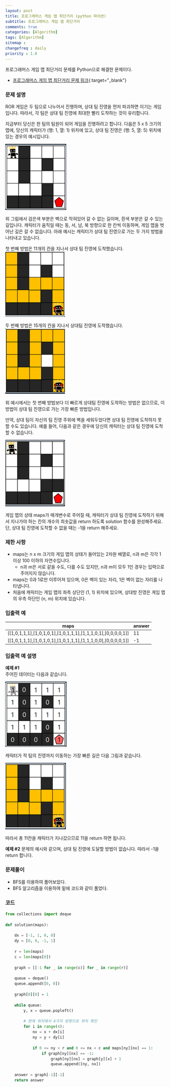 ```yaml
---
layout: post
title: 프로그래머스 게임 맵 최단거리 (python 파이썬)
subtitle: 프로그래머스 게임 맵 최단거리
comments: true
categories: [Algorithm]
tags: [Algorithm]
sitemap :
changefreq : daily
priority : 1.0
---
```

프로그래머스 게임 맵 최단거리 문제를 Python으로 해결한 문제이다.  

* [프로그래머스 게임 맵 최단거리 문제 링크](https://programmers.co.kr/learn/courses/30/lessons/1844){:target="_blank"}


### 문제 설명
ROR 게임은 두 팀으로 나누어서 진행하며, 상대 팀 진영을 먼저 파괴하면 이기는 게임입니다. 따라서, 각 팀은 상대 팀 진영에 최대한 빨리 도착하는 것이 유리합니다.

지금부터 당신은 한 팀의 팀원이 되어 게임을 진행하려고 합니다. 다음은 5 x 5 크기의 맵에, 당신의 캐릭터가 (행: 1, 열: 1) 위치에 있고, 상대 팀 진영은 (행: 5, 열: 5) 위치에 있는 경우의 예시입니다.

![맵1 그림](/img/algorithm/game_map1.PNG)

위 그림에서 검은색 부분은 벽으로 막혀있어 갈 수 없는 길이며, 흰색 부분은 갈 수 있는 길입니다. 캐릭터가 움직일 때는 동, 서, 남, 북 방향으로 한 칸씩 이동하며, 게임 맵을 벗어난 길은 갈 수 없습니다.
아래 예시는 캐릭터가 상대 팀 진영으로 가는 두 가지 방법을 나타내고 있습니다.

첫 번째 방법은 11개의 칸을 지나서 상대 팀 진영에 도착했습니다.  
![맵2 그림](/img/algorithm/game_map2.PNG)

두 번째 방법은 15개의 칸을 지나서 상대팀 진영에 도착했습니다.  
![맵3 그림](/img/algorithm/game_map3.PNG)

위 예시에서는 첫 번째 방법보다 더 빠르게 상대팀 진영에 도착하는 방법은 없으므로, 이 방법이 상대 팀 진영으로 가는 가장 빠른 방법입니다.

만약, 상대 팀이 자신의 팀 진영 주위에 벽을 세워두었다면 상대 팀 진영에 도착하지 못할 수도 있습니다. 예를 들어, 다음과 같은 경우에 당신의 캐릭터는 상대 팀 진영에 도착할 수 없습니다.

![맵4 그림](/img/algorithm/game_map4.PNG)

게임 맵의 상태 maps가 매개변수로 주어질 때, 캐릭터가 상대 팀 진영에 도착하기 위해서 지나가야 하는 칸의 개수의 최솟값을 return 하도록 solution 함수를 완성해주세요. 단, 상대 팀 진영에 도착할 수 없을 때는 -1을 return 해주세요.


### 제한 사항
* maps는 n x m 크기의 게임 맵의 상태가 들어있는 2차원 배열로, n과 m은 각각 1 이상 100 이하의 자연수입니다.
	* n과 m은 서로 같을 수도, 다를 수도 있지만, n과 m이 모두 1인 경우는 입력으로 주어지지 않습니다.
* maps는 0과 1로만 이루어져 있으며, 0은 벽이 있는 자리, 1은 벽이 없는 자리를 나타냅니다.
* 처음에 캐릭터는 게임 맵의 좌측 상단인 (1, 1) 위치에 있으며, 상대방 진영은 게임 맵의 우측 하단인 (n, m) 위치에 있습니다.


### 입출력 예

|maps|answer|
|-----|-----|
|[[1,0,1,1,1],[1,0,1,0,1],[1,0,1,1,1],[1,1,1,0,1],[0,0,0,0,1]]|11|
|[[1,0,1,1,1],[1,0,1,0,1],[1,0,1,1,1],[1,1,1,0,0],[0,0,0,0,1]]|-1|


### 입출력 예 설명
**예제 #1**  
주어진 데이터는 다음과 같습니다.

![맵5 그림](/img/algorithm/game_map5.PNG)

캐릭터가 적 팀의 진영까지 이동하는 가장 빠른 길은 다음 그림과 같습니다.

![맵6 그림](/img/algorithm/game_map6.PNG)

따라서 총 11칸을 캐릭터가 지나갔으므로 11을 return 하면 됩니다.

**예제 #2**
문제의 예시와 같으며, 상대 팀 진영에 도달할 방법이 없습니다. 따라서 -1을 return 합니다.


### 문제풀이
* BFS를 이용하여 풀어보았다.
* BFS 알고리즘을 이용하여 밑에 코드와 같이 풀었다.

### 코드
```python
from collections import deque

def solution(maps):

    dx = [-1, 1, 0, 0]
    dy = [0, 0, -1, 1]

    r = len(maps)
    c = len(maps[0])

    graph = [[-1 for _ in range(c)] for _ in range(r)]

    queue = deque()
    queue.append([0, 0])

    graph[0][0] = 1

    while queue:
        y, x = queue.popleft()

        # 현재 위치에서 4가지 방향으로 위치 확인
        for i in range(4):
            nx = x + dx[i]
            ny = y + dy[i]

            if 0 <= ny < r and 0 <= nx < c and maps[ny][nx] == 1:
                if graph[ny][nx] == -1:
                    graph[ny][nx] = graph[y][x] + 1
                    queue.append([ny, nx])

    answer = graph[-1][-1]
    return answer
```
